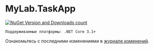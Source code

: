 # MyLab.TaskApp
[![NuGet Version and Downloads count](https://buildstats.info/nuget/MyLab.TaskApp)](https://www.nuget.org/packages/MyLab.TaskApp)

```
Поддерживаемые платформы: .NET Core 3.1+
```
Ознакомьтесь с последними изменениями в [журнале изменений](/changelog.md).
